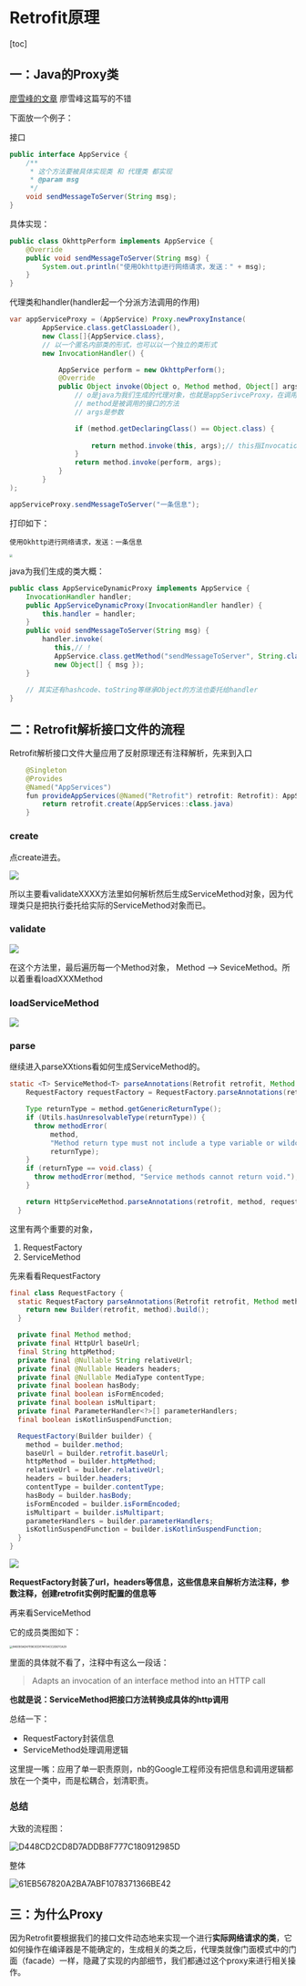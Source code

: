 # Retrofit原理

[toc]

## 一：Java的Proxy类

[廖雪峰的文章](https://www.liaoxuefeng.com/wiki/1252599548343744/1264804593397984#0) 廖雪峰这篇写的不错

下面放一个例子：

接口

```java
public interface AppService {
    /**
     * 这个方法要被具体实现类 和 代理类 都实现
     * @param msg
     */
    void sendMessageToServer(String msg);
}
```

具体实现：

```java
public class OkhttpPerform implements AppService {
    @Override
    public void sendMessageToServer(String msg) {
        System.out.println("使用Okhttp进行网络请求，发送：" + msg);
    }
}
```

代理类和handler(handler起一个分派方法调用的作用)

```java
var appServiceProxy = (AppService) Proxy.newProxyInstance(
        AppService.class.getClassLoader(),
        new Class[]{AppService.class},
        // 以一个匿名内部类的形式，也可以以一个独立的类形式
        new InvocationHandler() {

            AppService perform = new OkhttpPerform();
            @Override
            public Object invoke(Object o, Method method, Object[] args) throws Throwable {
                // o是java为我们生成的代理对象，也就是appSerivceProxy，在调用appServiceProxy的方法时会帮我们传进去
                // method是被调用的接口的方法
                // args是参数

                if (method.getDeclaringClass() == Object.class) {
                    
                    return method.invoke(this, args);// this指InvocationHandler，也就是我们想Object中的方法就给匿名内部类执行
                }
                return method.invoke(perform, args);
            }
        }
);

appServiceProxy.sendMessageToServer("一条信息");
```

打印如下：

```
使用Okhttp进行网络请求，发送：一条信息
```

<img src="../img/6F572C5520A22A610AC3ED4B93F186A7.png" style="zoom:33%;" />

java为我们生成的类大概：

```java
public class AppServiceDynamicProxy implements AppService {
    InvocationHandler handler;
    public AppServiceDynamicProxy(InvocationHandler handler) {
        this.handler = handler;
    }
    public void sendMessageToServer(String msg) {
        handler.invoke(
           this,// !
           AppService.class.getMethod("sendMessageToServer", String.class),
           new Object[] { msg });
    }
    
    // 其实还有hashcode、toString等继承Object的方法也委托给handler
}
```



## 二：Retrofit解析接口文件的流程

Retrofit解析接口文件大量应用了反射原理还有注释解析，先来到入口

```java
	@Singleton
    @Provides
    @Named("AppServices")
    fun provideAppServices(@Named("Retrofit") retrofit: Retrofit): AppServices {
        return retrofit.create(AppServices::class.java)
    }
```

### create

点create进去。

![](../img/8993D3DFF710791702575CAD4F048FF9.png)

所以主要看validateXXXX方法里如何解析然后生成ServiceMethod对象，因为代理类只是把执行委托给实际的ServiceMethod对象而已。

### validate

![](../img/E03B588E1847E9738173E3E80288D510.png)

在这个方法里，最后遍历每一个Method对象， Method ——> SeviceMethod。所以着重看loadXXXMethod

### loadServiceMethod

![](../img/334EAFE3D859AF4D8471AB6B5F0BCB1A.png)

### parse

继续进入parseXXtions看如何生成ServiceMethod的。

```java
static <T> ServiceMethod<T> parseAnnotations(Retrofit retrofit, Method method) {
    RequestFactory requestFactory = RequestFactory.parseAnnotations(retrofit, method);

    Type returnType = method.getGenericReturnType();
    if (Utils.hasUnresolvableType(returnType)) {
      throw methodError(
          method,
          "Method return type must not include a type variable or wildcard: %s",
          returnType);
    }
    if (returnType == void.class) {
      throw methodError(method, "Service methods cannot return void.");
    }

    return HttpServiceMethod.parseAnnotations(retrofit, method, requestFactory);
  }
```

这里有两个重要的对象，

1. RequestFactory
2. ServiceMethod

先来看看RequestFactory

```java
final class RequestFactory {
  static RequestFactory parseAnnotations(Retrofit retrofit, Method method) {
    return new Builder(retrofit, method).build();
  }

  private final Method method;
  private final HttpUrl baseUrl;
  final String httpMethod;
  private final @Nullable String relativeUrl;
  private final @Nullable Headers headers;
  private final @Nullable MediaType contentType;
  private final boolean hasBody;
  private final boolean isFormEncoded;
  private final boolean isMultipart;
  private final ParameterHandler<?>[] parameterHandlers;
  final boolean isKotlinSuspendFunction;

  RequestFactory(Builder builder) {
    method = builder.method;
    baseUrl = builder.retrofit.baseUrl;
    httpMethod = builder.httpMethod;
    relativeUrl = builder.relativeUrl;
    headers = builder.headers;
    contentType = builder.contentType;
    hasBody = builder.hasBody;
    isFormEncoded = builder.isFormEncoded;
    isMultipart = builder.isMultipart;
    parameterHandlers = builder.parameterHandlers;
    isKotlinSuspendFunction = builder.isKotlinSuspendFunction;
  }
}
```

![](../img/asdfadsf.png)

**RequestFactory封装了url，headers等信息，这些信息来自解析方法注释，参数注释，创建retrofit实例时配置的信息等**

再来看ServiceMethod

它的成员类图如下：

<img src="../img/846093AD47E963CDE74F04CC2D67CA29.png" alt="846093AD47E963CDE74F04CC2D67CA29" style="zoom:33%;" />

里面的具体就不看了，注释中有这么一段话：

> Adapts an invocation of an interface method into an HTTP call

**也就是说：ServiceMethod把接口方法转换成具体的http调用**

总结一下：

- RequestFactory封装信息
- ServiceMethod处理调用逻辑

这里提一嘴：应用了单一职责原则，nb的Google工程师没有把信息和调用逻辑都放在一个类中，而是松耦合，划清职责。

### 总结

大致的流程图：

![D448CD2CD8D7ADDB8F777C180912985D](../img/D448CD2CD8D7ADDB8F777C180912985D.png)

整体

![61EB567820A2BA7ABF1078371366BE42](../img/61EB567820A2BA7ABF1078371366BE42.png)



## 三：为什么Proxy

因为Retrofit要根据我们的接口文件动态地来实现一个进行**实际网络请求的类**，它如何操作在编译器是不能确定的，生成相关的类之后，代理类就像门面模式中的门面（facade）一样，隐藏了实现的内部细节，我们都通过这个proxy来进行相关操作。



